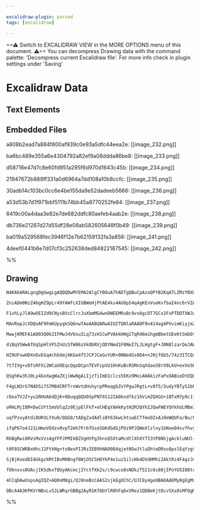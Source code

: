 ```yaml
---

excalidraw-plugin: parsed
tags: [excalidraw]

---
```

==⚠  Switch to EXCALIDRAW VIEW in the MORE OPTIONS menu of this document. ⚠== You can decompress Drawing data with the command palette: 'Decompress current Excalidraw file'. For more info check in plugin settings under 'Saving'


# Excalidraw Data
## Text Elements
## Embedded Files
a808b2ead7a884f800af939c0e93a5dfc44eea2e: [[image_232.png]]

ba6bc489e355a6e4304792a82ef9a08ddda86be8: [[image_233.png]]

d58716e47d7c8e60fd951a295f6d970d1643c45b: [[image_234.png]]

21947672b889ff331a0d6964a7dd108a10b8ccfc: [[image_235.png]]

30adb14c103bc0cc6e4be155da9e52dadeeb5666: [[image_236.png]]

a53d53b7d1f971bbf5111b74bb45a8770252fe84: [[image_237.png]]

8419c00a4daa3e82e7de682ddfc80aefeb4aab2e: [[image_238.png]]

db736e21287d27d55df28e08ab582605648f0b49: [[image_239.png]]

ba019a529568fec3946f12e7b62159132fa3a856: [[image_241.png]]

4deef0441b6e7d07cf3c252638ded84822187545: [[image_242.png]]

%%
## Drawing
```compressed-json
N4KAkARALgngDgUwgLgAQQQDwMYEMA2AlgCYBOuA7hADTgQBuCpAzoQPYB2KqATLZMzYBXUtiRoIACyhQ4zZAHoFAc0JRJQgEYA6bGwC2CgF7N6hbEcK4OCtptbErHALRY8RMpWdx8Q1TdIEfARcZgRmBShcZQUebQBWbQBGGjoghH0EDihmbgBtcDBQMBKIEm4GAEURAC0ANiMjDk0oABkASQBhAE0hACVMABVMACtUkshYRArCfWikflLMbmcA

ZniADm0NzZ46gHZ9pLr49YAWfcXIGBWeHjPtAE4ks4AGOp54q4gKEnVueKvfbaI4nc6rVZA16Pb6SBCEZTSbirHivb7WZTBbhowoCKCkNgAawQnTY+DYpAq+OszDguEC2XGpU0uGwhOUBKEHGIpPJlIk1I4tPpWSgTMgADNCPh8ABlWBYiSCDziiDMfFEhAAdT+km4fFxao1xPlMEV6GV5W+nMRHHCuTQSW+bDp2DUN0drxxEwgHOEcHaxAdqDyA

F1vhLyJlA9wOEIZd9CNysBVcClrcJuXbmMG4wnDWEEMRuBc9vs6gcDT7GCx2FxPTDDTXWJwAHKcMTcJLd1aPR4bV7HRPMAAi6SgRe4EoIYW+mkzxAAosFMtlc/H8N8hHBiLgJ8XHfsIYP4jxDnU3t8iBxCbGN1e2GzJ2hp/hZwWolAhMGIIhuUnlFVKVghjCRcAHDZNB4EJiH2cCNjOCUB1eXAJUeXtsFeBB0NweJiAlbAzjOBAQmg1VmHccQQ1x

MAnRopJcVDQoAF9FmKUpygkSQ6nwTAeAABQARwAIUITQNlaRAADF9n414ag4PVvimKiyjmZQFkNZY0DWM4km0VENn2Z5DOMpJ7m+D1UGceIzkeJ4XneT5vl+Yh/jQM4Pm0PT9l2Hy/NheFETFNAUW9UoMXNcK8QJYleQpKlyCFOkGTFOdWXZTluXi/l0EFYVUqA6U5QVVTLWLb51Vi7VdX1SrjQQU1zTVMkrUNG1JGzYM6J9F1WXdLsvW+P1t0DY

MwwjKMEFA1A803Q0k2IFMwJ4VUsuILq73zH1CwPVAkkHHgITqR46mihgmBbetUEeKtSmbOt2w4TsPMOU4Ng+M5hzHYJ9ynGcEDnBdlwyUV1220pt13P7D2PJJT0eM49jqK8k1vNA5ofJ89tfd8ds/b8Kj/RwOEAiNpWmvaIBZOpNEIjZHgQdZ4lwOoEDOSELlu8DoLQ3BXg2YghfA2mEA2cjKPyeirloxiWLYhaqYAKXaGAAEEjBgfYzkGPpWmcR

diBqV5WwAfUqSpHlVFSZnUzSfW06zVkObRVjODYNmd1F0NeI7LJLHgtgF+J0N8lzarQeJAW0E7y21vSPteTzAoRJFQtRdFSai+rqpyxKaRS0VVRZNkRuyskEoFJKCqL8mZSasrWoqj9qp1Ny9TQO6Ys1BuKnKtbhFte0u2dV0Bs9c6RoDIN8nDQ1I1waM9sxhbk0diBcFWAeuQ24eMfvAsSL2pJHi9Wz3gF74Hs4EsvqbS7Ho7KjzKPHtA/OwhR3

HZ9UFxwHDXnDvEGq4chbXmj6KGe4f5JCPJCeGvYUR+0NNedGs0D4+nJNjf6b5/74z3ITCQxMAJFRAlTYgmxQTs32LBbAGwEBnQlMQR48Qki4B4MwiUdQmH7FeMQY4HNCLxE0BLAgVECgTFojLBiEwmIlFYoUdikBOLoC1MwLUatZQ1A2N0SQ7R9ikAAGr0EePoUgABZA6q1lLwFUrMeYqpHZrDOtsN2kJjK3VRGeL4horIHVWNoYOodvE+lcu5VA

7t7IVg+vDfsRFXi2WCaUOEqcQqoDCpnTEVFzpVU1HnKuBcRSMnSqXdaeS8rV0LkU+exVe5KibuRBqbcwldyNNVWpFp6kZj8J1Pe+1R79VgINSenJp7jTnj6BeS8wGJjXqmM428sy9JXjtI+XY6irAZu8eIZ0r4PxvhPXZtY2xP24BsI63YjoIW+t/HGAMgZAJXGDaZhpIEw32rAk8bxEZGVRjeZ5GDHzEluTg+q+CfxENJiQymFQeAnwuJWcSDMJ

QSghKw3hJ0Ly4GoXwgWaZXjiWwNgAiIjzTiImD1clcs5EKx9MoiAHAkizFaPxOABieDtEQLdfYnQAAShJpR9GtjY229jviOPWPZWyfZfbwz2HpRsPpfHvAeIE52iTIChI7uEvsAS+wDg5vEwOGyU7BWRBnQ0kUsk51yRXXK0AKmFLSgAjKZceS2vzslR1JCSpmkbiqa1xImlapaTkk0pU+6dPaoPHpOYR6Gj6m6QZBzDRTzGrPSai9oX7whko2ZY

F4gLN3rG7N4DSi7S7M8dCRFTrnWvtdHshyrpPReqgbZvYPgwJRgtL+v0f5/3udyYBTyS1bh3FA4+Hz4ZSqOnfDBaN/mlEwUC7BeMy0E3BVkEmZNqmkIqJCXAxBNAvGwH4umrxCVszOJoBAU7dyM1PLuJaCBNDbIrCSsR0t6JUrAPIkoiiyhUz6MoIQAANWUFAwNGDYO8Ax2AagGMwH0AA0p0cW1jpgSDsRpBxKxVjrOSGdSEpwOYsJeP7NA2t7Kq

rDoaTVJZ+yu1RHUA6dQjK+0DuqqQQU05pPNT6S12IA0kndfkz1hVimZQXGU+1BTxM7p9c1fuQmg11Rbj3cNdT/VRu6ZtR0/TE1KuGf6NNaAJrzymjNZZHE83oFZoW3TaCc1qlWZ3AWOw9X7BaXW7g/ZG2P2es/M6ZzyyBw2Nc3twLV2QEAYOx5a4F2QFedAydUcDgVlnYu+dI7kGAr7Xcj8YKiabuIXXLNtnTjkNWJoahSQ0JHE0JoCUpGkjVavZ

oM4LMjI8M+DwCUYt5mVUlqZz9EjpElFkT+mlHEqYAHkKytH2MJQYhIJQwFWEYQYkhULMBm1qQk/EhUYfQFh+2SxcMewCRsoyrGGYIQ9uR95AsAnubVeHduAJ3YBMOL5Z2xlY5dp9Mk016dzoCbQNkhq0n8qVKdT6Eukmd5Q4dXJiZNSNMdK0/jVuEdeBCfaS1THpQOoOYpZABN499pDRTSMkzIZxmlEmWVqzualrryxfZpZ6Cy0udQOlj2yFa17O

uqfPzxyAtdi8URVLYXu0/QQG8/tADgZxdAdliBY63kwLhtswECTfmoOZxAJdeWQUFa/Bu/8kLSszQgAhE+mEUJnF3JvMW0FqH0LOULAiA5cAID6+13AuAoKnYEEN6io2pHft/UURWFQzj6GaFqehatcAjBHCB5QzAhAzcqO0SomAZuHdsXbHDOl1hbCOEjHYleOOXB8V2DZ/jqOcbox5KO3la8vE70RE1PH0kWqzlatTcURPlNk7XZ1JSpOj5k2J

ifqP67o4J21LHmoVOdzx0vpT2mh7Fr6fGseSbKdGdGjPUz9PJQWeXlzlny1bNoe04svfhvy2OlsnZfYRlTyi+uj8++RyOBm0qJvYjhTohxZcbkV1cFmRldQZ4s1dIYNdkttcDgo4YF9cEsjdctItoC8RCtCFisrcd0ysIBD0jw2ZYVA5qEzxyE8IJRA4EBcUX0zkzptl3YJR8U7J30pYI8v0ZF5YFFY8JABhJBexWgRx9AhAlYZspIpJERSBBIoA

RhBgRwi8RVsMxVzs4gYFPJPMIkBZVgHtPg3hnsQ5XtaMcdtlXhXY7I3YP8NhjgAckluNUl+9+NB9BNh9hM+QPUa4qk4cXVSkZ9ocvU64FM/UV811sd3sN8vD8dt8fRidelScIBycj8DoT9Rl01zNM1LMb8ygbMN41YOdn98jX99pHCkgNkk4ZdqwhdkQ686iACgCuwYFT4Tw8Nwt5cTcotqZYCQFwZS1EskCJ1tdDhT54YMCEDIBjccDQVzcitLd

t0F8SCWRBxHhcJ2FtkNg+tsBexPIJRzIEB9hNAO0Q4qjetN5wJtluDhteDRso8pslEqYzgtQUJHggMNhBgjB4h8AkhFxmAjAahhJOhlAbh0Ni9RUtIVg9J9JIQ3M7Io5fIkFFV9RzJrDm83swlywHgzpO0+xuxAQe9DQgc+8+MIoPDwchMkdx9/DmRAjp8fDRM/DYcGc0dfUI1Cdu5A0ccQ0Gp4jI1Ejo0Sd9MKcMjhoacz86cM0plpiCjWdUxhI

SjBjKoedDI4UkgzkMtIBvM0Bngf8WjO5CSHDYkP4e1ui5ilcHk4DVdHMhiIAktRi4F4gzJmMWkUFMDZioD5iCF0AIVli2Td0JAncSIOCiIWs2ZqEgQiVVhsAet1lBYiw7s7hNTfIOtbjw9yVI9+C5FwBxkN44A4B5QoFuB2JoA4RMgKgiBTVFgGBCAEAKBhIGTEcZ8ABiZFDsiUJkCAbAEQVKdoCcfQeUXONspIG9cc7s3s0gfswcpsqfFspksfO

fOknsvs0UAcjIKSdkxTQUyAKcmcjIYctfXk2s/c9cwco8sNDkzTSI1c6c88jIPoYU5I08tc7IDc/QGbQ/QzV8+898wcqSTgKAKSReaUKyRJO8g8/QQC7IWUQgIwYA8KSCh8/QQYLAKANWas66I3P3Vk5C/8w8qIUgDC6ctgCgOEA9BdfCqAD8xcbkNWUi8imCVMRiyct8miwchigkCgQYYVCQdabsiiAkGUEDAEdAwoNUbAYS/AboFYF4YyByN4D

4CCqDAwUspsAgIQZ+AQ0oM8gi/QJ8neBzCAAS2sjkEgOChC/UJC8y4geUBAOAAEMy0gEgMxNgJaOioPYIS00oWyspf9YSMkKmUgZQFkAAClhUuF4HQOiqiusPiAAEpVQ+gEBgN8B6QKgQrwqjo0ReBIRqA8rcr4qkqdK9z2LLyEAvyoA6wVSJLGcUrkwXLIU0B/0sgvKf58QtLvhsAiBHK0BOrcD6VM1uABrnQhAoBrwqIBrSrUjNARgEBsAchZQ

OBcA4A3KPKVrNBvLvSJLWRqrGBBg2AyR1KfQbYlR0hFq6xVRez1QDBeKjtDcvSXx8sMFQgMLLqDqjr8AwEWJwBf0IBgJwhSzmIQBmIgA
```
%%